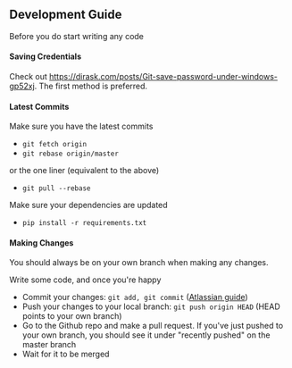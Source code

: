 ## Development Guide
Before you do start writing any code

#### Saving Credentials
Check out https://dirask.com/posts/Git-save-password-under-windows-gp52xj. The first method is preferred.

#### Latest Commits
Make sure you have the latest commits
- `git fetch origin`
- `git rebase origin/master`

or the one liner (equivalent to the above)
- `git pull --rebase`

Make sure your dependencies are updated
- `pip install -r requirements.txt`

#### Making Changes
You should always be on your own branch when making any changes.

Write some code, and once you're happy
- Commit your changes: `git add, git commit` ([Atlassian guide](https://www.atlassian.com/git/tutorials/saving-changes/git-commit))
- Push your changes to your local branch: `git push origin HEAD` (HEAD points to your own branch)
- Go to the Github repo and make a pull request. If you've just pushed to your own branch, you should see it under "recently pushed" on the master branch
- Wait for it to be merged
